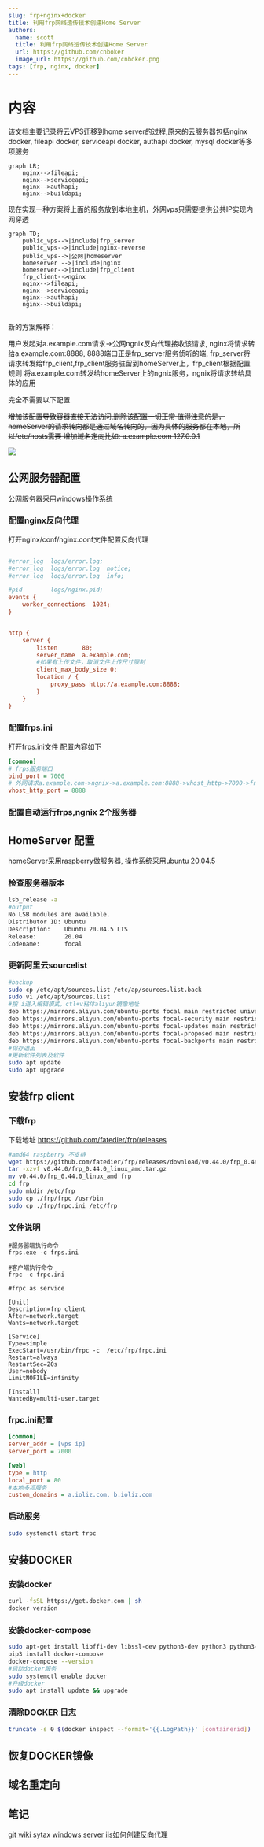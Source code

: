 ```yaml
---
slug: frp+nginx+docker 
title: 利用frp网络透传技术创建Home Server
authors:
  name: scott
  title: 利用frp网络透传技术创建Home Server
  url: https://github.com/cnboker
  image_url: https://github.com/cnboker.png
tags: [frp, nginx, docker]
---
```



# 内容

该文档主要记录将云VPS迁移到home server的过程,原来的云服务器包括nginx docker, fileapi docker, serviceapi docker, authapi docker, mysql docker等多项服务

```mermaid
graph LR;
    nginx-->fileapi;
    nginx-->serviceapi;
    nginx-->authapi;
    nginx-->buildapi;
```

现在实现一种方案将上面的服务放到本地主机，外网vps只需要提供公共IP实现内网穿透

```mermaid
graph TD;
    public_vps-->|include|frp_server
    public_vps-->|include|nginx-reverse
    public_vps-->|公网|homeserver
    homeserver -->|include|nginx
    homeserver-->|include|frp_client
    frp_client-->nginx
    nginx-->fileapi;
    nginx-->serviceapi;
    nginx-->authapi;
    nginx-->buildapi;
    
```

新的方案解释：

用户发起对a.example.com请求->公网ngnix反向代理接收该请求,
nginx将请求转给a.example.com:8888, 8888端口正是frp_server服务侦听的端,
frp_server将请求转发给frp_client,frp_client服务驻留到homeServer上，frp_client根据配置规则
将a.example.com转发给homeServer上的ngnix服务，ngnix将请求转给具体的应用

完全不需要以下配置 

~~增加该配置导致容器直接无法访问,删除该配置一切正常
值得注意的是，homeServer的请求转向都是通过域名转向的，因为具体的服务都在本地，所以/etc/hosts需要
增加域名定向比如: a.example.com 127.0.0.1~~

![](images/20220913221809.png)  

## 公网服务器配置
公网服务器采用windows操作系统

### 配置nginx反向代理
打开nginx/conf/nginx.conf文件配置反向代理

```ini

#error_log  logs/error.log;
#error_log  logs/error.log  notice;
#error_log  logs/error.log  info;

#pid        logs/nginx.pid;
events {
    worker_connections  1024;
}


http {
    server {
        listen       80;
        server_name  a.example.com;
        #如果有上传文件，取消文件上传尺寸限制
        client_max_body_size 0;
        location / {
            proxy_pass http://a.example.com:8888;
        }
    }
}

```

### 配置frps.ini

打开frps.ini文件 配置内容如下

``` ini
[common]
# frps服务端口
bind_port = 7000
# 外网请求a.example.com->ngnix->a.example.com:8888->vhost_http->7000->frp-client
vhost_http_port = 8888
```

### 配置自动运行frps,ngnix 2个服务器



## HomeServer 配置

homeServer采用raspberry做服务器, 操作系统采用ubuntu 20.04.5

### 检查服务器版本

```bash
lsb_release -a
#output
No LSB modules are available.
Distributor ID: Ubuntu
Description:    Ubuntu 20.04.5 LTS
Release:        20.04
Codename:       focal
```

### 更新阿里云sourcelist

```bash
#backup
sudo cp /etc/apt/sources.list /etc/ap/sources.list.back
sudo vi /etc/apt/sources.list
#按 i进入编辑模式，ctl+v粘体aliyun镜像地址
deb https://mirrors.aliyun.com/ubuntu-ports focal main restricted universe multiverse
deb https://mirrors.aliyun.com/ubuntu-ports focal-security main restricted universe multiverse
deb https://mirrors.aliyun.com/ubuntu-ports focal-updates main restricted universe multiverse
deb https://mirrors.aliyun.com/ubuntu-ports focal-proposed main restricted universe multiverse
deb https://mirrors.aliyun.com/ubuntu-ports focal-backports main restricted universe multiverse
#保存退出
#更新软件列表及软件
sudo apt update
sudo apt upgrade
```
## 安装frp client

### 下载frp

下载地址 https://github.com/fatedier/frp/releases


```bash
#amd64 raspberry 不支持
wget https://github.com/fatedier/frp/releases/download/v0.44.0/frp_0.44.0_linux_amd.tar.gz
tar -xzvf v0.44.0/frp_0.44.0_linux_amd.tar.gz 
mv v0.44.0/frp_0.44.0_linux_amd frp
cd frp
sudo mkdir /etc/frp
sudo cp ./frp/frpc /usr/bin
sudo cp ./frp/frpc.ini /etc/frp

```

### 文件说明

```
#服务器端执行命令
frps.exe -c frps.ini

#客户端执行命令
frpc -c frpc.ini

#frpc as service

[Unit]
Description=frp client
After=network.target
Wants=network.target

[Service]
Type=simple
ExecStart=/usr/bin/frpc -c  /etc/frp/frpc.ini
Restart=always
RestartSec=20s
User=nobody
LimitNOFILE=infinity

[Install]
WantedBy=multi-user.target
```

### frpc.ini配置

```ini
[common]
server_addr = [vps ip]
server_port = 7000

[web]
type = http
local_port = 80
#本地多项服务
custom_domains = a.ioliz.com, b.ioliz.com
```

### 启动服务
```bash
sudo systemctl start frpc
```

## 安装DOCKER

### 安装docker
```bash
curl -fsSL https://get.docker.com | sh
docker version
```

### 安装docker-compose
```bash
sudo apt-get install libffi-dev libssl-dev python3-dev python3 python3-pip -y
pip3 install docker-compose
docker-compose --version
#启动docker服务
sudo systemctl enable docker
#升级docker
sudo apt install update && upgrade
```

### 清除DOCKER 日志

```bash
truncate -s 0 $(docker inspect --format='{{.LogPath}}' [containerid])
```


## 恢复DOCKER镜像


## 域名重定向

## 笔记


<a href="https://github.com/adam-p/markdown-here/wiki/Markdown-Cheatsheet">git wiki sytax</a>
<a href="https://blogs.msdn.microsoft.com/friis/2016/08/25/setup-iis-with-url-rewrite-as-a-reverse-proxy-for-real-world-apps/">windows server iis如何创建反向代理</a>
